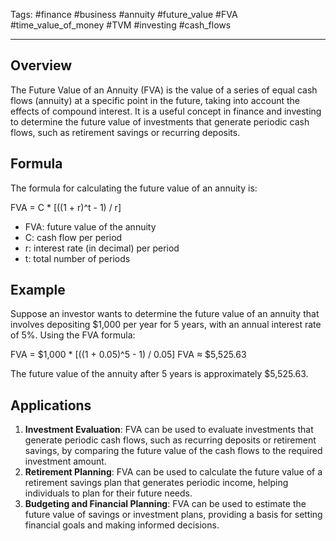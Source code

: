 Tags: #finance #business #annuity #future_value #FVA #time_value_of_money #TVM #investing #cash_flows

---

## Overview

The Future Value of an Annuity (FVA) is the value of a series of equal cash flows (annuity) at a specific point in the future, taking into account the effects of compound interest. It is a useful concept in finance and investing to determine the future value of investments that generate periodic cash flows, such as retirement savings or recurring deposits.

## Formula

The formula for calculating the future value of an annuity is:

FVA = C * [((1 + r)^t - 1) / r]

-   FVA: future value of the annuity
-   C: cash flow per period
-   r: interest rate (in decimal) per period
-   t: total number of periods

## Example

Suppose an investor wants to determine the future value of an annuity that involves depositing $1,000 per year for 5 years, with an annual interest rate of 5%. Using the FVA formula:

FVA = $1,000 * [((1 + 0.05)^5 - 1) / 0.05] FVA ≈ $5,525.63

The future value of the annuity after 5 years is approximately $5,525.63.

## Applications

1.  **Investment Evaluation**: FVA can be used to evaluate investments that generate periodic cash flows, such as recurring deposits or retirement savings, by comparing the future value of the cash flows to the required investment amount.
2.  **Retirement Planning**: FVA can be used to calculate the future value of a retirement savings plan that generates periodic income, helping individuals to plan for their future needs.
3.  **Budgeting and Financial Planning**: FVA can be used to estimate the future value of savings or investment plans, providing a basis for setting financial goals and making informed decisions.
